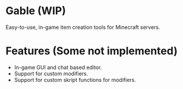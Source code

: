 # Gable (WIP)
Easy-to-use, in-game item creation tools for Minecraft servers.

# Features (Some not implemented)
- In-game GUI and chat based editor.
- Support for custom modifiers.
- Support for custom skript functions for modifiers.
